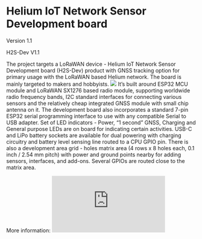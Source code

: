 # Helium IoT Network Sensor Development board
Version 1.1

H2S-Dev V1.1

The project targets a LoRaWAN device - Helium IoT Network Sensor Development board (H2S-Dev) product with GNSS tracking option for primary usage with the LoRaWAN based Helium network. The board is mainly targeted to makers and hobbyists.
![](https://github.com/hobbyiot/HELIUM-SENSORS/blob/main/H2S-Dev%20V1.1/PICS/H2S-Dev%20V1.1.PNG)
It’s built around ESP32 MCU module and LoRaWAN SX1276 based radio module, supporting worldwide radio frequency bands, I2C standard interfaces for connecting various sensors and the relatively cheap integrated GNSS module with small chip antenna on it. The development board also incorporates a standard 7-pin ESP32 serial programming interface to use with any compatible Serial to USB adapter. Set of LED indicators - Power, “1 second” GNSS, Charging and General purpose LEDs are on board for indicating certain activities. USB-C and LiPo battery sockets are available for dual powering with charging circuitry and battery level sensing line routed to a CPU GPIO pin. There is also a development area grid - holes matrix area (4 rows x 8 holes each, 0.1 inch / 2.54 mm pitch) with power and ground points nearby for adding sensors, interfaces, and add-ons. Several GPIOs are routed close to the matrix area.

More information: ![H2S-Dev board Hardware description and features](https://github.com/hobbyiot/HELIUM-SENSORS/blob/main/H2S-Dev%20V1.1/DOCS/H2S-Dev%20board%20Hardware%20description%20and%20features.pdf)
